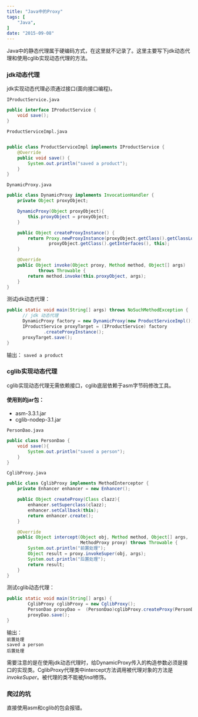 ```yaml
---
title: "Java中的Proxy"
tags: [
    "Java",
]
date: "2015-09-08"
---
```



Java中的静态代理属于硬编码方式，在这里就不记录了。这里主要写下jdk动态代理和使用cglib实现动态代理的方法。

### jdk动态代理

jdk实现动态代理必须通过接口(面向接口编程)。

`IProductService.java`   

```java
public interface IProductService {
    void save();
}
```


`ProductServiceImpl.java`   
```java

public class ProductServiceImpl implements IProductService {
    @Override
    public void save() {
        System.out.println("saved a product");
    }
}
```

`DynamicProxy.java`

```java
public class DynamicProxy implements InvocationHandler {
    private Object proxyObject;

    DynamicProxy(Object proxyObject){
        this.proxyObject = proxyObject;
    }

    public Object createProxyInstance() {
        return Proxy.newProxyInstance(proxyObject.getClass().getClassLoader(),
                proxyObject.getClass().getInterfaces(), this);
    }

    @Override
    public Object invoke(Object proxy, Method method, Object[] args)
            throws Throwable {
        return method.invoke(this.proxyObject, args);
    }
}
```
测试jdk动态代理：
```java
public static void main(String[] args) throws NoSuchMethodException {
      // jdk 动态代理
      DynamicProxy factory = new DynamicProxy(new ProductServiceImpl());
      IProductService proxyTarget = (IProductService) factory
              .createProxyInstance();
      proxyTarget.save();
}
```
输出：
`saved a product`

### cglib实现动态代理

cglib实现动态代理无需依赖接口，cglib底层依赖于asm字节码修改工具。

#### 使用到的jar包：
- asm-3.3.1.jar
- cglib-nodep-3.1.jar

`PersonDao.java`
```java
public class PersonDao {
    void save(){
        System.out.println("saved a person");
    }
}
```

`CglibProxy.java`
```java
public class CglibProxy implements MethodInterceptor {
    private Enhancer enhancer = new Enhancer();

    public Object createProxy(Class clazz){
        enhancer.setSuperclass(clazz);
        enhancer.setCallback(this);
        return enhancer.create();
    }

    @Override
    public Object intercept(Object obj, Method method, Object[] args,
                            MethodProxy proxy) throws Throwable {
        System.out.println("前置处理");
        Object result = proxy.invokeSuper(obj, args);
        System.out.println("后置处理");
        return result;
    }
}
```

测试cglib动态代理：
```java
public static void main(String[] args) {
        CglibProxy cglibProxy = new CglibProxy();
        PersonDao proxyDao =  (PersonDao)cglibProxy.createProxy(PersonDao.class);
        proxyDao.save();
}
```

输出：    
`前置处理`    
`saved a person`    
`后置处理`

需要注意的是在使用jdk动态代理时，给DynamicProxy传入的构造参数必须是接口的实现类。CglibProxy代理类中intercept方法调用被代理对象的方法是*invokeSuper*。被代理的类不能被*final*修饰。

### 爬过的坑

直接使用asm和cglib的包会报错。

